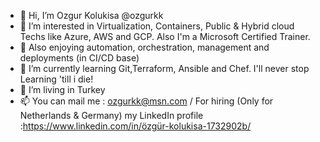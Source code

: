 - 👋 Hi, I’m Ozgur Kolukisa @ozgurkk
- 👀 I’m interested in Virtualization, Containers, Public & Hybrid cloud Techs like Azure, AWS and GCP. Also I'm a Microsoft Certified Trainer.
- 👀 Also enjoying automation, orchestration, management and deployments (in CI/CD base)
- 🌱 I’m currently learning Git,Terraform, Ansible and Chef. I'll never stop Learning 'till i die!
- 💞️ I’m living in Turkey
- 📫 You can mail me : ozgurkk@msn.com / For hiring (Only for Netherlands & Germany) my LinkedIn profile :https://www.linkedin.com/in/özgür-kolukisa-1732902b/

<!---
ozgurkk/ozgurkk is a ✨ special ✨ repository because its `README.md` (this file) appears on your GitHub profile.
You can click the Preview link to take a look at your changes.
--->
